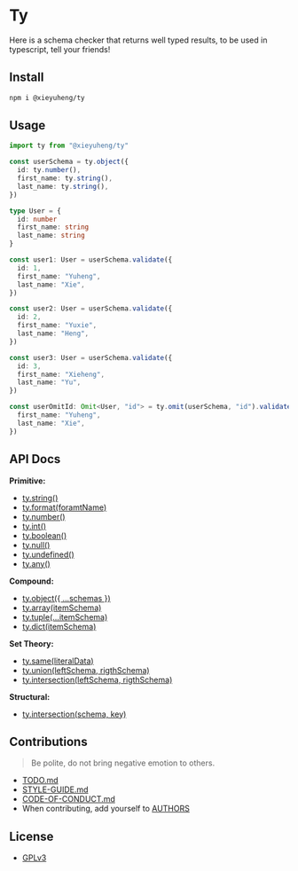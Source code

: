 # Ty

Here is a schema checker that returns well typed results,
to be used in typescript,
tell your friends!

## Install

``` bash
npm i @xieyuheng/ty
```

## Usage

``` typescript
import ty from "@xieyuheng/ty"

const userSchema = ty.object({
  id: ty.number(),
  first_name: ty.string(),
  last_name: ty.string(),
})

type User = {
  id: number
  first_name: string
  last_name: string
}

const user1: User = userSchema.validate({
  id: 1,
  first_name: "Yuheng",
  last_name: "Xie",
})

const user2: User = userSchema.validate({
  id: 2,
  first_name: "Yuxie",
  last_name: "Heng",
})

const user3: User = userSchema.validate({
  id: 3,
  first_name: "Xieheng",
  last_name: "Yu",
})

const userOmitId: Omit<User, "id"> = ty.omit(userSchema, "id").validate({
  first_name: "Yuheng",
  last_name: "Xie",
})
```

## API Docs

**Primitive:**
- [ty.string()](src/tests/string.test.ts)
- [ty.format(foramtName)](src/tests/format.test.ts)
- [ty.number()](src/tests/number.test.ts)
- [ty.int()](src/tests/int.test.ts)
- [ty.boolean()](src/tests/boolean.test.ts)
- [ty.null()](src/tests/null.test.ts)
- [ty.undefined()](src/tests/undefined.test.ts)
- [ty.any()](src/tests/any.test.ts)

**Compound:**
- [ty.object({ ...schemas })](src/tests/object.test.ts)
- [ty.array(itemSchema)](src/tests/array.test.ts)
- [ty.tuple(...itemSchema)](src/tests/tuple.test.ts)
- [ty.dict(itemSchema)](src/tests/dict.test.ts)

**Set Theory:**
- [ty.same(literalData)](src/tests/same.test.ts)
- [ty.union(leftSchema, rigthSchema)](src/tests/union.ts)
- [ty.intersection(leftSchema, rigthSchema)](src/tests/intersection.test.ts)

**Structural:**
- [ty.intersection(schema, key)](src/tests/omit.ts)

## Contributions

> Be polite, do not bring negative emotion to others.

- [TODO.md](TODO.md)
- [STYLE-GUIDE.md](STYLE-GUIDE.md)
- [CODE-OF-CONDUCT.md](CODE-OF-CONDUCT.md)
- When contributing, add yourself to [AUTHORS](AUTHORS)

## License

- [GPLv3](LICENSE)
